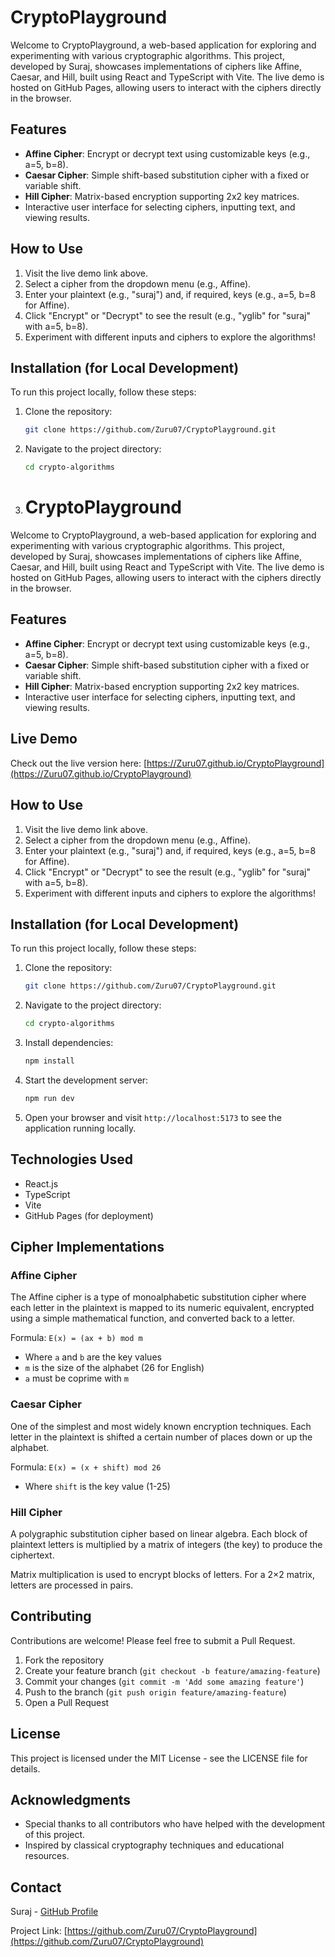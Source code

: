 # CryptoPlayground

Welcome to CryptoPlayground, a web-based application for exploring and experimenting with various cryptographic algorithms. This project, developed by Suraj, showcases implementations of ciphers like Affine, Caesar, and Hill, built using React and TypeScript with Vite. The live demo is hosted on GitHub Pages, allowing users to interact with the ciphers directly in the browser.

## Features
- **Affine Cipher**: Encrypt or decrypt text using customizable keys (e.g., a=5, b=8).
- **Caesar Cipher**: Simple shift-based substitution cipher with a fixed or variable shift.
- **Hill Cipher**: Matrix-based encryption supporting 2x2 key matrices.
- Interactive user interface for selecting ciphers, inputting text, and viewing results.

## How to Use
1. Visit the live demo link above.
2. Select a cipher from the dropdown menu (e.g., Affine).
3. Enter your plaintext (e.g., "suraj") and, if required, keys (e.g., a=5, b=8 for Affine).
4. Click "Encrypt" or "Decrypt" to see the result (e.g., "yglib" for "suraj" with a=5, b=8).
5. Experiment with different inputs and ciphers to explore the algorithms!

## Installation (for Local Development)
To run this project locally, follow these steps:

1. Clone the repository:
   ```bash
   git clone https://github.com/Zuru07/CryptoPlayground.git
2. Navigate to the project directory:
   ```bash
   cd crypto-algorithms
3. # CryptoPlayground
Welcome to CryptoPlayground, a web-based application for exploring and experimenting with various cryptographic algorithms. This project, developed by Suraj, showcases implementations of ciphers like Affine, Caesar, and Hill, built using React and TypeScript with Vite. The live demo is hosted on GitHub Pages, allowing users to interact with the ciphers directly in the browser.
## Features
- **Affine Cipher**: Encrypt or decrypt text using customizable keys (e.g., a=5, b=8).
- **Caesar Cipher**: Simple shift-based substitution cipher with a fixed or variable shift.
- **Hill Cipher**: Matrix-based encryption supporting 2x2 key matrices.
- Interactive user interface for selecting ciphers, inputting text, and viewing results.
## Live Demo
Check out the live version here: [https://Zuru07.github.io/CryptoPlayground](https://Zuru07.github.io/CryptoPlayground)
## How to Use
1. Visit the live demo link above.
2. Select a cipher from the dropdown menu (e.g., Affine).
3. Enter your plaintext (e.g., "suraj") and, if required, keys (e.g., a=5, b=8 for Affine).
4. Click "Encrypt" or "Decrypt" to see the result (e.g., "yglib" for "suraj" with a=5, b=8).
5. Experiment with different inputs and ciphers to explore the algorithms!
## Installation (for Local Development)
To run this project locally, follow these steps:
1. Clone the repository:
   ```bash
   git clone https://github.com/Zuru07/CryptoPlayground.git
   ```
2. Navigate to the project directory:
   ```bash
   cd crypto-algorithms
   ```
3. Install dependencies:
   ```bash
   npm install
   ```
4. Start the development server:
   ```bash
   npm run dev
   ```
5. Open your browser and visit `http://localhost:5173` to see the application running locally.


## Technologies Used
- React.js
- TypeScript
- Vite
- GitHub Pages (for deployment)

## Cipher Implementations
### Affine Cipher
The Affine cipher is a type of monoalphabetic substitution cipher where each letter in the plaintext is mapped to its numeric equivalent, encrypted using a simple mathematical function, and converted back to a letter.

Formula: `E(x) = (ax + b) mod m`
- Where `a` and `b` are the key values
- `m` is the size of the alphabet (26 for English)
- `a` must be coprime with `m`

### Caesar Cipher
One of the simplest and most widely known encryption techniques. Each letter in the plaintext is shifted a certain number of places down or up the alphabet.

Formula: `E(x) = (x + shift) mod 26`
- Where `shift` is the key value (1-25)

### Hill Cipher
A polygraphic substitution cipher based on linear algebra. Each block of plaintext letters is multiplied by a matrix of integers (the key) to produce the ciphertext.

Matrix multiplication is used to encrypt blocks of letters. For a 2×2 matrix, letters are processed in pairs.

## Contributing
Contributions are welcome! Please feel free to submit a Pull Request.

1. Fork the repository
2. Create your feature branch (`git checkout -b feature/amazing-feature`)
3. Commit your changes (`git commit -m 'Add some amazing feature'`)
4. Push to the branch (`git push origin feature/amazing-feature`)
5. Open a Pull Request

## License
This project is licensed under the MIT License - see the LICENSE file for details.

## Acknowledgments
- Special thanks to all contributors who have helped with the development of this project.
- Inspired by classical cryptography techniques and educational resources.

## Contact
Suraj - [GitHub Profile](https://github.com/Zuru07)

Project Link: [https://github.com/Zuru07/CryptoPlayground](https://github.com/Zuru07/CryptoPlayground)
